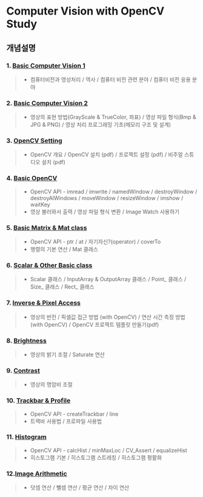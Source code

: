# Computer Vision with OpenCV Study

## 개념설명
### 1. [Basic Computer Vision 1](https://github.com/Lee-KyungSeok/ComputerVision-Study/tree/master/Basic%20ComputerVision)
> - 컴퓨터비전과 영상처리 / 역사 / 컴퓨터 비전 관련 분야 / 컴퓨터 비전 응용 분야

### 2. [Basic Computer Vision 2](https://github.com/Lee-KyungSeok/ComputerVision-Study/tree/master/Basic%20ComputerVision2)
> - 영상의 표현 방법(GrayScale & TrueColor, 좌표) / 영상 파일 형식(Bmp & JPG & PNG) / 영상 처리 프로그래밍 기초(메모리 구조 및 설계)

### 3. [OpenCV Setting](https://github.com/Lee-KyungSeok/ComputerVision-Study/tree/master/Setting)
> - OpenCV 개요 / OpenCV 설치 (pdf) / 프로젝트 설정 (pdf) / 비주얼 스튜디오 설치 (pdf)

### 4. [Basic OpenCV](https://github.com/Lee-KyungSeok/ComputerVision-Study/tree/master/BasicOpenCV)
> - OpenCV API - imread / imwrite / namedWindow / destroyWindow / destroyAlWindows / moveWindow / resizeWindow / imshow / waitKey
> - 영상 불러와서 출력 / 영상 파일 형식 변환 / Image Watch 사용하기

### 5. [Basic Matrix & Mat class](https://github.com/Lee-KyungSeok/ComputerVision-Study/tree/master/Mat)
> - OpenCV API - ptr / at / 자기자신?(operator) / coverTo
> - 행렬의 기본 연산 / Mat 클래스

### 6. [Scalar & Other Basic class](https://github.com/Lee-KyungSeok/ComputerVision-Study/tree/master/Scalar%26Other)
> -  Scalar 클래스 / InputArray & OutputArray 클래스 / Point_ 클래스 / Size_ 클래스 / Rect_ 클래스

### 7. [Inverse & Pixel Access](https://github.com/Lee-KyungSeok/ComputerVision-Study/tree/master/Inverse%26PixelAccess)
> - 영상의 반전 / 픽셀값 접근 방법 (with OpenCV) / 연산 시간 측정 방법 (with OpenCV) / OpenCV 프로젝트 템플릿 만들기(pdf)

### 8. [Brightness](https://github.com/Lee-KyungSeok/ComputerVision-Study/tree/master/Brightness)
> - 영상의 밝기 조절 / Saturate 연산

### 9. [Contrast](https://github.com/Lee-KyungSeok/ComputerVision-Study/tree/master/Contrast)
> - 영상의 명암비 조절

### 10. [Trackbar & Profile](https://github.com/Lee-KyungSeok/ComputerVision-Study/tree/master/Trackbar)
> - OpenCV API - createTrackbar / line
> - 트랙바 사용법 / 프로파일 사용법

### 11. [Histogram](https://github.com/Lee-KyungSeok/ComputerVision-Study/tree/master/Histogram)
> - OpenCV API - calcHist / minMaxLoc / CV_Assert / equalizeHist
> - 히스토그램 기본 / 히스토그램 스트레칭 / 히스토그램 평활화

### 12.[Image Arithmetic](https://github.com/Lee-KyungSeok/ComputerVision-Study/tree/master/Arithmetic)
> - 덧셈 연산 / 뺄셈 연산 / 평균 연산 / 차이 연산

